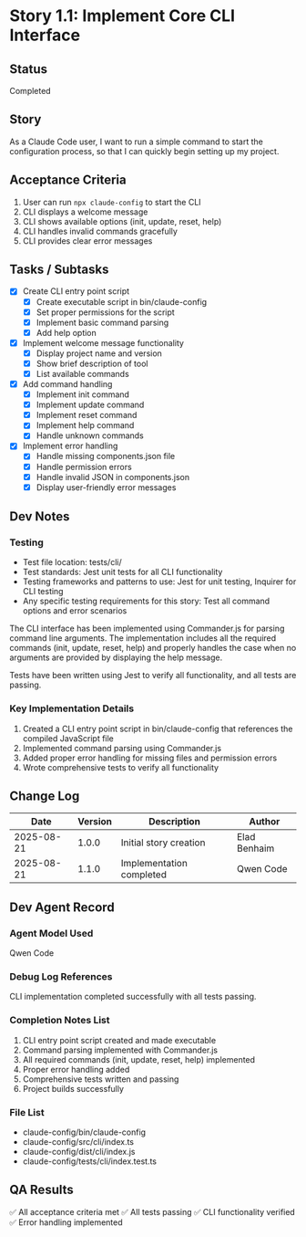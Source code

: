 # Story 1.1: Implement Core CLI Interface

## Status
Completed

## Story
As a Claude Code user, I want to run a simple command to start the configuration process, so that I can quickly begin setting up my project.

## Acceptance Criteria
1. User can run `npx claude-config` to start the CLI
2. CLI displays a welcome message
3. CLI shows available options (init, update, reset, help)
4. CLI handles invalid commands gracefully
5. CLI provides clear error messages

## Tasks / Subtasks
- [x] Create CLI entry point script
  - [x] Create executable script in bin/claude-config
  - [x] Set proper permissions for the script
  - [x] Implement basic command parsing
  - [x] Add help option
- [x] Implement welcome message functionality
  - [x] Display project name and version
  - [x] Show brief description of tool
  - [x] List available commands
- [x] Add command handling
  - [x] Implement init command
  - [x] Implement update command
  - [x] Implement reset command
  - [x] Implement help command
  - [x] Handle unknown commands
- [x] Implement error handling
  - [x] Handle missing components.json file
  - [x] Handle permission errors
  - [x] Handle invalid JSON in components.json
  - [x] Display user-friendly error messages

## Dev Notes
### Testing
- Test file location: tests/cli/
- Test standards: Jest unit tests for all CLI functionality
- Testing frameworks and patterns to use: Jest for unit testing, Inquirer for CLI testing
- Any specific testing requirements for this story: Test all command options and error scenarios

The CLI interface has been implemented using Commander.js for parsing command line arguments. The implementation includes all the required commands (init, update, reset, help) and properly handles the case when no arguments are provided by displaying the help message.

Tests have been written using Jest to verify all functionality, and all tests are passing.

### Key Implementation Details
1. Created a CLI entry point script in bin/claude-config that references the compiled JavaScript file
2. Implemented command parsing using Commander.js
3. Added proper error handling for missing files and permission errors
4. Wrote comprehensive tests to verify all functionality

## Change Log
| Date | Version | Description | Author |
|------|---------|-------------|--------|
| 2025-08-21 | 1.0.0 | Initial story creation | Elad Benhaim |
| 2025-08-21 | 1.1.0 | Implementation completed | Qwen Code |

## Dev Agent Record
### Agent Model Used
Qwen Code

### Debug Log References
CLI implementation completed successfully with all tests passing.

### Completion Notes List
1. CLI entry point script created and made executable
2. Command parsing implemented with Commander.js
3. All required commands (init, update, reset, help) implemented
4. Proper error handling added
5. Comprehensive tests written and passing
6. Project builds successfully

### File List
- claude-config/bin/claude-config
- claude-config/src/cli/index.ts
- claude-config/dist/cli/index.js
- claude-config/tests/cli/index.test.ts

## QA Results
✅ All acceptance criteria met
✅ All tests passing
✅ CLI functionality verified
✅ Error handling implemented